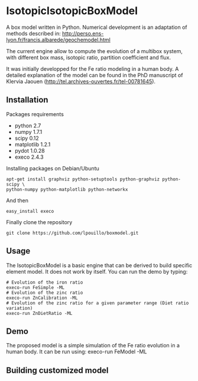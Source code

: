 IsotopicIsotopicBoxModel
========

A box model written in Python.
Numerical development is an adaptation of methods described in:
http://perso.ens-lyon.fr/francis.albarede/geochemodel.html

The current engine allow to compute the evolution of a multibox system,
with different box mass, isotopic ratio, partition coefficient and flux. 

It was initially developped for the Fe ratio modeling in a human body.
A detailed explanation of the model can be found in the PhD manuscript of
Klervia Jaouen (http://tel.archives-ouvertes.fr/tel-00781645).


Installation
------------
Packages requirements
- python 		2.7
- numpy 		1.7.1
- scipy			0.12
- matplotlib	1.2.1
- pydot			1.0.28
- execo			2.4.3


Installing packages on Debian/Ubuntu

    apt-get install graphviz python-setuptools python-graphviz python-scipy \
    python-numpy python-matplotlib python-networkx
      
And then
    
    easy_install execo
    

Finally clone the repository

    git clone https://github.com/lpouillo/boxmodel.git
    
Usage
-----
The IsotopicBoxModel is a basic engine that can be derived to build specific element model. It does not work by itself.
You can run the demo by typing:

    # Evolution of the iron ratio
    execo-run FeSimple -ML 	        
    # Evolution of the zinc ratio
    execo-run ZnCalibration -ML		
    # Evolution of the zinc ratio for a given parameter range (Diet ratio variation) 
    execo-run ZnDietRatio -ML		

Demo
----
The proposed model is a simple simulation of the Fe ratio evolution in a human body. 
It can be run using:
	execo-run FeModel -ML

Building customized model
-------------------------
